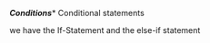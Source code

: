 *******Conditions********
Conditional statements

we have the If-Statement and the else-if statement

